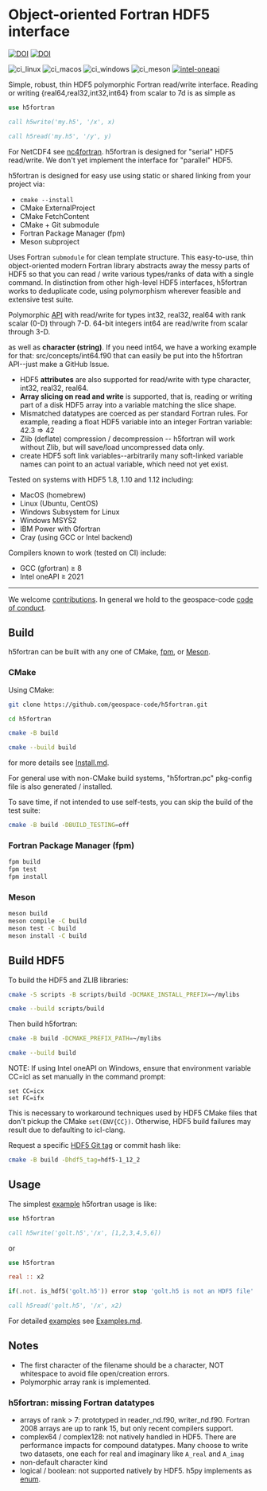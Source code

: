 # Object-oriented Fortran HDF5 interface

[![DOI](https://joss.theoj.org/papers/10.21105/joss.02842/status.svg)](https://doi.org/10.21105/joss.02842)
[![DOI](https://zenodo.org/badge/128736984.svg)](https://zenodo.org/badge/latestdoi/128736984)

![ci_linux](https://github.com/geospace-code/h5fortran/workflows/ci/badge.svg)
![ci_macos](https://github.com/geospace-code/h5fortran/workflows/ci_macos/badge.svg)
![ci_windows](https://github.com/geospace-code/h5fortran/workflows/ci_windows/badge.svg)
![ci_meson](https://github.com/geospace-code/h5fortran/workflows/ci_meson/badge.svg)
[![intel-oneapi](https://github.com/geospace-code/h5fortran/actions/workflows/intel-oneapi.yml/badge.svg)](https://github.com/geospace-code/h5fortran/actions/workflows/intel-oneapi.yml)

Simple, robust, thin HDF5 polymorphic Fortran read/write interface.
Reading or writing {real64,real32,int32,int64} from scalar to 7d is as simple as

```fortran
use h5fortran

call h5write('my.h5', '/x', x)

call h5read('my.h5', '/y', y)
```

For NetCDF4 see [nc4fortran](https://github.com/geospace-code/nc4fortran/).
h5fortran is designed for "serial" HDF5 read/write.
We don't yet implement the interface for "parallel" HDF5.

h5fortran is designed for easy use using static or shared linking from your project via:

* `cmake --install`
* CMake ExternalProject
* CMake FetchContent
* CMake + Git submodule
* Fortran Package Manager (fpm)
* Meson subproject

Uses Fortran `submodule` for clean template structure.
This easy-to-use, thin object-oriented modern Fortran library abstracts away the messy parts of HDF5 so that you can read / write various types/ranks of data with a single command.
In distinction from other high-level HDF5 interfaces, h5fortran works to deduplicate code, using polymorphism wherever feasible and extensive test suite.

Polymorphic [API](./API.md) with read/write for types int32, real32, real64 with rank scalar (0-D) through 7-D.
64-bit integers int64 are read/write from scalar through 3-D.

as well as **character (string)**.
If you need int64, we have a working example for that: src/concepts/int64.f90 that can easily be put into the h5fortran API--just make a GitHub Issue.

* HDF5 **attributes** are also supported for read/write with type character, int32, real32, real64.
* **Array slicing on read and write** is supported, that is, reading or writing part of a disk HDF5 array into a variable matching the slice shape.
* Mismatched datatypes are coerced as per standard Fortran rules. For example, reading a float HDF5 variable into an integer Fortran variable:  42.3 => 42
* Zlib (deflate) compression / decompression -- h5fortran will work without Zlib, but will save/load uncompressed data only.
* create HDF5 soft link variables--arbitrarily many soft-linked variable names can point to an actual variable, which need not yet exist.

Tested on systems with HDF5 1.8, 1.10 and 1.12 including:

* MacOS (homebrew)
* Linux (Ubuntu, CentOS)
* Windows Subsystem for Linux
* Windows MSYS2
* IBM Power with Gfortran
* Cray (using GCC or Intel backend)

Compilers known to work (tested on CI) include:

* GCC (gfortran) &ge; 8
* Intel oneAPI &ge; 2021

---

We welcome [contributions](https://github.com/geospace-code/.github/blob/main/CONTRIBUTING.md).
In general we hold to the geospace-code [code of conduct](https://github.com/geospace-code/.github/blob/main/CODE_OF_CONDUCT.md).

## Build

h5fortran can be built with any one of CMake, [fpm](https://fpm.fortran-lang.org/), or [Meson](https://mesonbuild.com/).

### CMake

Using CMake:

```sh
git clone https://github.com/geospace-code/h5fortran.git

cd h5fortran

cmake -B build

cmake --build build
```

for more details see [Install.md](./Install.md).

For general use with non-CMake build systems, "h5fortran.pc" pkg-config file is also generated / installed.

To save time, if not intended to use self-tests, you can skip the build of the test suite:

```sh
cmake -B build -DBUILD_TESTING=off
```

### Fortran Package Manager (fpm)

```sh
fpm build
fpm test
fpm install
```

### Meson

```sh
meson build
meson compile -C build
meson test -C build
meson install -C build
```

## Build HDF5

To build the HDF5 and ZLIB libraries:

```sh
cmake -S scripts -B scripts/build -DCMAKE_INSTALL_PREFIX=~/mylibs

cmake --build scripts/build
```

Then build h5fortran:

```sh
cmake -B build -DCMAKE_PREFIX_PATH=~/mylibs

cmake --build build
```

NOTE: If using Intel oneAPI on Windows, ensure that environment variable CC=icl as set manually in the command prompt:

```posh
set CC=icx
set FC=ifx
```

This is necessary to workaround techniques used by HDF5 CMake files that don't pickup the CMake `set(ENV{CC})`.
Otherwise, HDF5 build failures may result due to defaulting to icl-clang.

Request a specific [HDF5 Git tag](https://github.com/HDFGroup/hdf5/tags) or commit hash like:

```sh
cmake -B build -Dhdf5_tag=hdf5-1_12_2
```

## Usage

The simplest [example](./Examples/) h5fortran usage is like:

```fortran
use h5fortran

call h5write('golt.h5','/x', [1,2,3,4,5,6])
```

or

```fortran
use h5fortran

real :: x2

if(.not. is_hdf5('golt.h5')) error stop 'golt.h5 is not an HDF5 file'

call h5read('golt.h5', '/x', x2)
```

For detailed [examples](./Examples/) see [Examples.md](./Examples.md).

## Notes

* The first character of the filename should be a character, NOT whitespace to avoid file open/creation errors.
* Polymorphic array rank is implemented.

### h5fortran: missing Fortran datatypes

* arrays of rank > 7: prototyped in reader_nd.f90, writer_nd.f90. Fortran 2008 arrays are up to rank 15, but only recent compilers support.
* complex64 / complex128: not natively handled in HDF5. There are performance impacts for compound datatypes. Many choose to write two datasets, one each for real and imaginary like `A_real` and `A_imag`
* non-default character kind
* logical / boolean: not supported natively by HDF5. h5py implements as [enum](https://docs.h5py.org/en/stable/faq.html#what-datatypes-are-supported).
